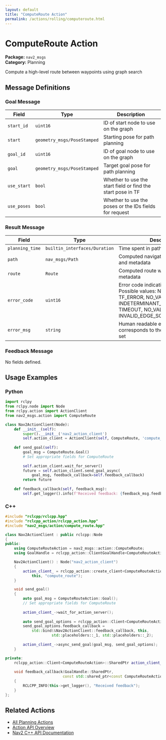 ```yaml
---
layout: default
title: "ComputeRoute Action"
permalink: /actions/rolling/computeroute.html
---
```


# ComputeRoute Action

**Package:** `nav2_msgs`  
**Category:** Planning

Compute a high-level route between waypoints using graph search

## Message Definitions

### Goal Message

| Field | Type | Description |
|-------|------|-------------|
| `start_id` | `uint16` | ID of start node to use on the graph|
| `start` | `geometry_msgs/PoseStamped` | Starting pose for path planning |
| `goal_id` | `uint16` | ID of goal node to use on the graph|
| `goal` | `geometry_msgs/PoseStamped` | Target goal pose for path planning |
| `use_start` | `bool` | Whether to use the start field or find the start pose in TF |
| `use_poses` | `bool` | Whether to use the poses or the IDs fields for request |


### Result Message

| Field | Type | Description |
|-------|------|-------------|
| `planning_time` | `builtin_interfaces/Duration` | Time spent in path planning phase |
| `path` | `nav_msgs/Path` | Computed navigation path with poses and metadata |
| `route` | `Route` | Computed route with waypoints and metadata |
| `error_code` | `uint16` | Error code indicating the result status. Possible values: NONE, UNKNOWN, TF_ERROR, NO_VALID_GRAPH, INDETERMINANT_NODES_ON_GRAPH, TIMEOUT, NO_VALID_ROUTE, INVALID_EDGE_SCORER_USE|
| `error_msg` | `string` | Human readable error message that corresponds to the error code, when set|


### Feedback Message

No fields defined.


## Usage Examples

### Python

```python
import rclpy
from rclpy.node import Node
from rclpy.action import ActionClient
from nav2_msgs.action import ComputeRoute

class Nav2ActionClient(Node):
    def __init__(self):
        super().__init__('nav2_action_client')
        self.action_client = ActionClient(self, ComputeRoute, 'compute_route')
        
    def send_goal(self):
        goal_msg = ComputeRoute.Goal()
        # Set appropriate fields for ComputeRoute
        
        self.action_client.wait_for_server()
        future = self.action_client.send_goal_async(
            goal_msg, feedback_callback=self.feedback_callback)
        return future
        
    def feedback_callback(self, feedback_msg):
        self.get_logger().info(f'Received feedback: {feedback_msg.feedback}')
```

### C++

```cpp
#include "rclcpp/rclcpp.hpp"
#include "rclcpp_action/rclcpp_action.hpp"
#include "nav2_msgs/action/compute_route.hpp"

class Nav2ActionClient : public rclcpp::Node
{
public:
    using ComputeRouteAction = nav2_msgs::action::ComputeRoute;
    using GoalHandle = rclcpp_action::ClientGoalHandle<ComputeRouteAction>;

    Nav2ActionClient() : Node("nav2_action_client")
    {
        action_client_ = rclcpp_action::create_client<ComputeRouteAction>(
            this, "compute_route");
    }

    void send_goal()
    {
        auto goal_msg = ComputeRouteAction::Goal();
        // Set appropriate fields for ComputeRoute
        
        action_client_->wait_for_action_server();
        
        auto send_goal_options = rclcpp_action::Client<ComputeRouteAction>::SendGoalOptions();
        send_goal_options.feedback_callback = 
            std::bind(&Nav2ActionClient::feedback_callback, this, 
                     std::placeholders::_1, std::placeholders::_2);
        
        action_client_->async_send_goal(goal_msg, send_goal_options);
    }

private:
    rclcpp_action::Client<ComputeRouteAction>::SharedPtr action_client_;
    
    void feedback_callback(GoalHandle::SharedPtr, 
                          const std::shared_ptr<const ComputeRouteAction::Feedback> feedback)
    {
        RCLCPP_INFO(this->get_logger(), "Received feedback");
    }
};
```

## Related Actions

- [All Planning Actions](/rolling/actions/index.html#planning)
- [Action API Overview](/rolling/actions/index.html)
- [Nav2 C++ API Documentation](/rolling/html/index.html)
